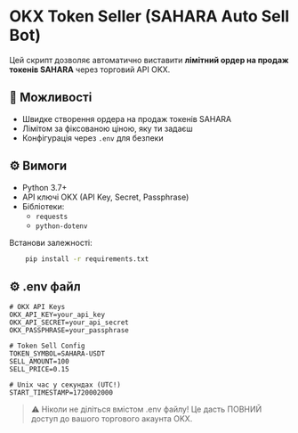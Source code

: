 # OKX Token Seller (SAHARA Auto Sell Bot)

Цей скрипт дозволяє автоматично виставити **лімітний ордер на продаж токенів SAHARA** через торговий API OKX.

## 🔧 Можливості

- Швидке створення ордера на продаж токенів SAHARA
- Лімітом за фіксованою ціною, яку ти задаєш
- Конфігурація через `.env` для безпеки

## ⚙️ Вимоги

- Python 3.7+
- API ключі OKX (API Key, Secret, Passphrase)
- Бібліотеки:
  - `requests`
  - `python-dotenv`

Встанови залежності:

```bash
    pip install -r requirements.txt
```

## ⚙️ .env файл
```dotenv
# OKX API Keys
OKX_API_KEY=your_api_key
OKX_API_SECRET=your_api_secret
OKX_PASSPHRASE=your_passphrase

# Token Sell Config
TOKEN_SYMBOL=SAHARA-USDT
SELL_AMOUNT=100
SELL_PRICE=0.15

# Unix час у секундах (UTC!)
START_TIMESTAMP=1720002000
```
> ⚠️ Ніколи не діліться вмістом .env файлу! Це дасть ПОВНИЙ доступ до вашого торгового акаунта OKX.